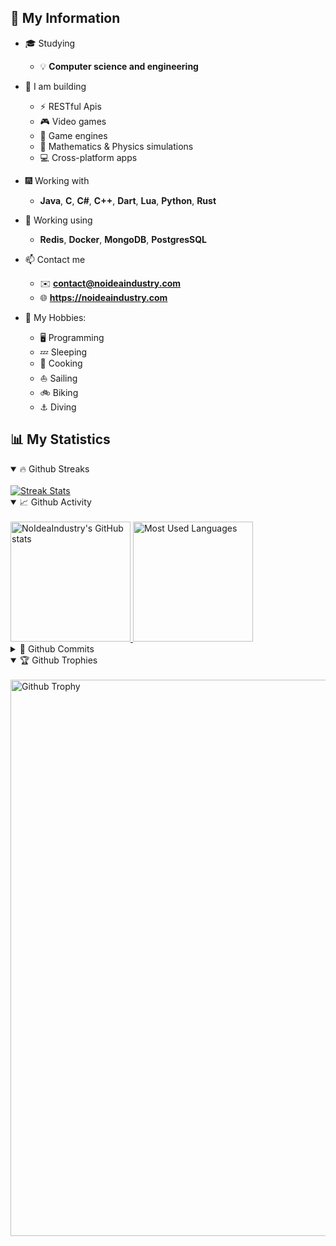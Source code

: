 ## 📝 My Information

- 🎓 Studying 
    - 💡 **Computer science and engineering**

- 🔭 I am building
    - ⚡ RESTful Apis
    - 🎮 Video games
    - 💼 Game engines
    - 🚀 Mathematics & Physics simulations
    - 💻 Cross-platform apps
  
- 🎆 Working with 
    - **Java**, **C**, **C#**, **C++**, **Dart**, **Lua**, **Python**, **Rust**
  
- 🚧 Working using 
    - **Redis**, **Docker**, **MongoDB**, **PostgresSQL**
  
- 📫 Contact me
    - ✉️ **contact@noideaindustry.com**
    - 🌐 **https://noideaindustry.com**
    
- 👀 My Hobbies:
    - 🖥️ Programming
    - 💤 Sleeping
    - 🍪 Cooking
    - ⛵ Sailing
    - 🚲 Biking
    - ⚓ Diving

## 📊 My Statistics

<details open>
<summary>🔥 Github Streaks </summary>
<br>

<a href="https://www.github.com/NoIdeaIndustry">
<picture>
  <img alt="Streak Stats" src="https://github-readme-streak-stats.herokuapp.com/?user=NoIdeaIndustry&theme=onedark&hide_border=true" />
</picture>
</a>
</details>
  
<details open>
<summary>📈 Github Activity </summary>
<br>
  
<a href="https://www.github.com/NoIdeaIndustry">
<picture>
  <img alt="NoIdeaIndustry's GitHub stats" src="https://github-readme-stats.vercel.app/api?username=NoIdeaIndustry&show_icons=true&hide=&count_private=true&theme=onedark&hide_border=true&card_width=400px" height="192px"/>
</picture>
</a>
  
<a href="https://www.github.com/NoIdeaIndustry">
<picture>
  <img alt="Most Used Languages" src="https://github-readme-stats.vercel.app/api/top-langs/?username=NoIdeaIndustry&langs_count=8&hide=ShaderLab,HLSL,CMake,GLSL&theme=onedark&hide_border=true&locale=en&layout=compact&card_width=250px" height="192px" />
</picture>
</a>
</details>
  
<details>
<summary>🚀 Github Commits </summary>
<br>

<a href="https//www.github.com/NoIdeaIndustry">
<picture>
  <img alt="Commits Graph" src="https://github-readme-activity-graph.cyclic.app/graph?username=NoIdeaIndustry&theme=onedark&area=true&hide_border=true&custom_title=GitHub%20Commits%20Graph" width="890px"/>
</picture>
</a>
</details>
  
<details open>
<summary>🏆 Github Trophies </summary>
<br>

<a href="https://github.com/NoIdeaIndustry">
<picture>
  <img alt="Github Trophy" src="https://github-profile-trophy.vercel.app/?username=NoIdeaIndustry&theme=onedark&column=-1&margin-w=5&margin-h=10&no-frame=true" width="890px">
</picture>
</a>
</details>
